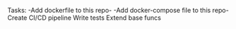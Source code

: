 Tasks:
-Add dockerfile to this repo-
-Add docker-compose file to this repo-
Create CI/CD pipeline
Write tests
Extend base funcs
